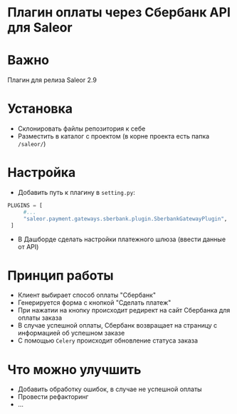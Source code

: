 # Плагин оплаты через Сбербанк API для Saleor

# Важно
Плагин для релиза Saleor 2.9

# Установка 
* Склонировать файлы репозитория к себе
* Разместить в каталог с проектом (в корне проекта есть папка `/saleor/`)

# Настройка
* Добавить путь к плагину в `setting.py`:
```python
PLUGINS = [
     #...
     "saleor.payment.gateways.sberbank.plugin.SberbankGatewayPlugin",
 ]
```
* В Дашборде сделать настройки платежного шлюза (ввести данные от API)

# Принцип работы
* Клиент выбирает способ оплаты "Сбербанк"
* Генерируется форма с кнопкой "Сделать платеж"
* При нажатии на кнопку происходит редирект на сайт Сбербанка для оплаты заказа
* В случае успешной оплаты, Сбербанк возвращает на страницу с информацией об успешном заказе
* С помощью `Celery` происходит обновление статуса заказа

# Что можно улучшить
* Добавить обработку ошибок, в случае не успешной оплаты
* Провести рефакторинг
* ...
